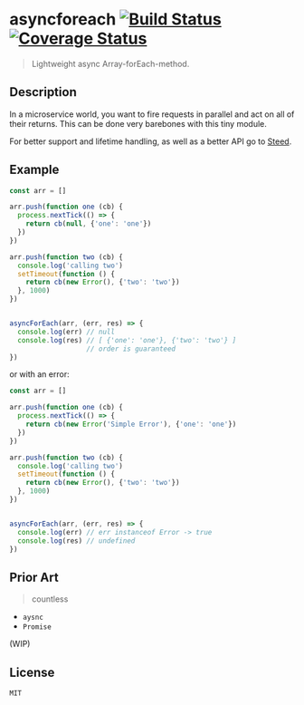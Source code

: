 # asyncforeach [![Build Status](https://travis-ci.org/TEDDBerlin/asyncforeach.svg?branch=master)](https://travis-ci.org/TEDDBerlin/asyncforeach) [![Coverage Status](https://coveralls.io/repos/github/TEDDBerlin/asyncforeach/badge.svg?branch=master)](https://coveralls.io/github/TEDDBerlin/asyncforeach?branch=master)

> Lightweight async Array-forEach-method.

## Description

In a microservice world, you want to fire requests in parallel and act on all of
their returns. This can be done very barebones with this tiny module.

For better support and lifetime handling, as well as a better API go to [Steed](https://github.com/mcollina/steed).

## Example

```js
const arr = []

arr.push(function one (cb) {
  process.nextTick(() => {
    return cb(null, {'one': 'one'})
  })
})

arr.push(function two (cb) {
  console.log('calling two')
  setTimeout(function () {
    return cb(new Error(), {'two': 'two'})
  }, 1000)
})


asyncForEach(arr, (err, res) => {
  console.log(err) // null
  console.log(res) // [ {'one': 'one'}, {'two': 'two'} ]
                   // order is guaranteed
})
```

or with an error:

```js
const arr = []

arr.push(function one (cb) {
  process.nextTick(() => {
    return cb(new Error('Simple Error'), {'one': 'one'})
  })
})

arr.push(function two (cb) {
  console.log('calling two')
  setTimeout(function () {
    return cb(new Error(), {'two': 'two'})
  }, 1000)
})


asyncForEach(arr, (err, res) => {
  console.log(err) // err instanceof Error -> true
  console.log(res) // undefined
})
```

## Prior Art

> countless

* `aysnc`
* `Promise`

(WIP)

## License

`MIT`
